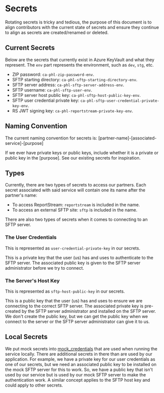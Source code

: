 # Secrets

Rotating secrets is tricky and tedious, the purpose of this document is to align contributors with the current state of
secrets and ensure they continue to align as secrets are created/renamed or deleted.

## Current Secrets

Below are the secrets that currently exist in Azure KeyVault and what they represent. The `env` part represents the
environment, such as `dev`, `stg`, etc.

- ZIP password: `ca-phl-zip-password-env`.
- SFTP starting directory: `ca-phl-sftp-starting-directory-env`.
- SFTP server address: `ca-phl-sftp-server-address-env`.
- SFTP username: `ca-phl-sftp-user-env`.
- SFTP server host public key: `ca-phl-sftp-host-public-key-env`.
- SFTP user credential private key: `ca-phl-sftp-user-credential-private-key-env`.
- RS JWT signing key: `ca-phl-reportstream-private-key-env`.

## Naming Convention

The current naming convention for secrets is: [partner-name]-[associated-service]-[purpose]

If we ever have private keys or public keys, include whether it is a private or public key in the [purpose]. See our
existing secrets for inspiration.

## Types

Currently, there are two types of secrets to access our partners. Each secret associated with said service will contain
one its name after the partner's name:

- To access ReportStream: `reportstream` is included in the name.
- To access an external SFTP site: `sftp` is included in the name.

There are also two types of secrets when it comes to connecting to an SFTP server.

### The User Credentials

This is represented as `user-credential-private-key` in our secrets.

This is a private key that the user (us) has and uses to authenticate to the SFTP server. The associated
public key is given to the SFTP server administrator before we try to connect.

### The Server's Host Key

This is represented as `sftp-host-public-key` in our secrets.

This is a public key that the user (us) has and uses to ensure we are connecting to the correct SFTP server. The
associated private key is pre-created by the SFTP server administrator and installed on the SFTP server. We don't
create the public key, but we can get the public key when we connect to the server or the SFTP server administrator can
give it to us.

## Local Secrets

We put mock secrets into [mock_credentials](./mock_credentials) that are used when running the service locally. There
are additional secrets in there than are used by our application. For example, we have a private key for our user
credentials as one of our secrets, but we need an associated public key to be installed on the mock SFTP server for this
to work. So, we have a public key that isn't used by our service but is used by our mock SFTP server to make the
authentication work. A similar concept applies to the SFTP host key and could apply to other secrets.
